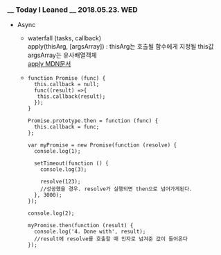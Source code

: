 ### __ Today I Leaned __ 2018.05.23. WED

- Async  

  - waterfall (tasks, callback)  
    apply(thisArg, [argsArray]) : thisArg는 호출될 함수에게 지정될 this값  
    						argsArray는 유사배열객체  
    [apply MDN문서](https://developer.mozilla.org/ko/docs/Web/JavaScript/Reference/Global_Objects/Function/apply)  

    

  - ```
    function Promise (func) {
      this.callback = null;
      func((result) =>{
       this.callback(result);
      });
    }
    
    Promise.prototype.then = function (func) {
      this.callback = func;
    };
    
    var myPromise = new Promise(function (resolve) {
      console.log(1);
      
      setTimeout(function () {
        console.log(3);
        
        resolve(123);
    	//성공했을 경우. resolve가 실행되면 then으로 넘어가게된다.
      }, 3000);
    });
    
    console.log(2);
    
    myPromise.then(function (result) {
      console.log('4. Done with', result);
      //result에 resolve를 호출할 때 인자로 넘겨준 값이 들어온다
    });
    ```

    